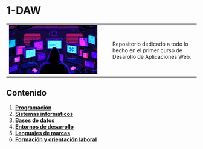 # 1-DAW

<div align=center>
  <table>
    <tr>
      <td><img src="./extras/hacker.gif" alt="me" width="90%"></td>
      <td>Repositorio dedicado a todo lo hecho en el primer curso de Desarollo de Aplicaciones Web.
</td>
    </tr>
  </table>
</div>

<div align=justify>

## Contenido
  1. [__Programación__](./PRO/README.md)
  2. [__Sistemas informáticos__](./SSF/README.md)
  3. [__Bases de datos__](./BAE/README.md)
  4. [__Entornos de desarrollo__](./ETS/README.md)
  5. [__Lenguajes de marcas__](./LND/README.md)
  6. [__Formación y orientación laboral__](./FOL/README.md)
     
</div>